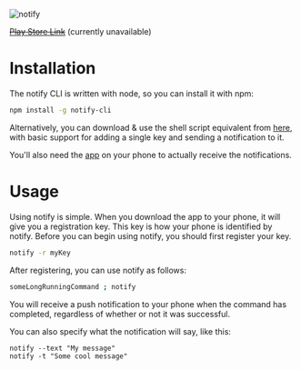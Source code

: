![notify](http://i.imgur.com/OYoRBS3.png)

[~~Play Store Link~~](https://play.google.com/store/apps/details?id=com.kevinbedi.notify) (currently unavailable)

# Installation
The notify CLI is written with node, so you can install it with npm:

```sh
npm install -g notify-cli
```

Alternatively, you can download & use the shell script equivalent from [here](https://github.com/mashlol/notify/blob/master/sh/notify.sh), with basic support for adding a single key and sending a notification to it.

You'll also need the [app](https://play.google.com/store/apps/details?id=com.kevinbedi.notify) on your phone to actually receive the notifications.

# Usage
Using notify is simple. When you download the app to your phone, it will give you a registration key. This key is how your phone is identified by notify. Before you can begin using notify, you should first register your key.

```sh
notify -r myKey
```

After registering, you can use notify as follows:

```sh
someLongRunningCommand ; notify
```

You will receive a push notification to your phone when the command has completed, regardless of whether or not it was successful.

You can also specify what the notification will say, like this:

```
notify --text "My message"
notify -t "Some cool message"
```

